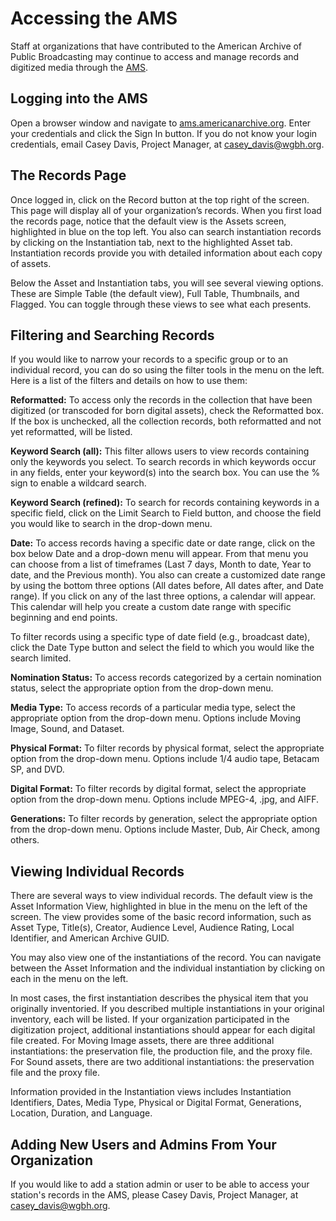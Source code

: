 # Accessing the AMS
Staff at organizations that have contributed to the American Archive of Public Broadcasting may continue to access and manage records and digitized media through the [AMS](https://ams.americanarchive.org). 

## Logging into the AMS
Open a browser window and navigate to [ams.americanarchive.org](https://ams.americanarchive.org). Enter your credentials and click the Sign In button. If you do not know your login credentials, email Casey Davis, Project Manager, at casey_davis@wgbh.org.

## The Records Page
Once logged in, click on the Record button at the top right of the screen. This page will display all of your organization’s records. When you first load the records page, notice that the default view is the Assets screen, highlighted in blue on the top left. You also can search instantiation records by clicking on the Instantiation tab, next to the highlighted Asset tab. Instantiation records provide you with detailed information about each copy of assets.

Below the Asset and Instantiation tabs, you will see several viewing options. These are Simple Table (the default view), Full Table, Thumbnails, and Flagged. You can toggle through these views to see what each presents.

## Filtering and Searching Records
If you would like to narrow your records to a specific group or to an individual record, you can do so using the filter tools in the menu on the left. Here is a list of the filters and details on how to use them:

**Reformatted:** To access only the records in the collection that have been digitized (or transcoded for born digital assets), check the Reformatted box. If the box is unchecked, all the collection records, both reformatted and not yet reformatted, will be listed.

**Keyword Search (all):** This filter allows users to view records containing only the keywords you select. To search records in which keywords occur in any fields, enter your keyword(s) into the search box. You can use the % sign to enable a wildcard search.

**Keyword Search (refined):** To search for records containing keywords in a specific field, click on the Limit Search to Field button, and choose the field you would like to search in the drop-down menu.

**Date:** To access records having a specific date or date range, click on the box below Date and a drop-down menu will appear. From that menu you can choose from a list of timeframes (Last 7 days, Month to date, Year to date, and the Previous month). You also can create a customized date range by using the bottom three options (All dates before, All dates after, and Date range). If you click on any of the last three options, a calendar will appear. This calendar will help you create a custom date range with specific beginning and end points.

To filter records using a specific type of date field (e.g., broadcast date), click the Date Type button and select the field to which you would like the search limited.

**Nomination Status:** To access records categorized by a certain nomination status, select the appropriate option from the drop-down menu.

**Media Type:** To access records of a particular media type, select the appropriate option from the drop-down menu. Options include Moving Image, Sound, and Dataset.

**Physical Format:** To filter records by physical format, select the appropriate option from the drop-down menu. Options include 1/4 audio tape, Betacam SP, and DVD.

**Digital Format:** To filter records by digital format, select the appropriate option from the drop-down menu. Options include MPEG-4, .jpg, and AIFF.

**Generations:** To filter records by generation, select the appropriate option from the drop-down menu. Options include Master, Dub, Air Check, among others.

## Viewing Individual Records
There are several ways to view individual records. The default view is the Asset Information View, highlighted in blue in the menu on the left of the screen. The view provides some of the basic record information, such as Asset Type, Title(s), Creator, Audience Level, Audience Rating, Local Identifier, and American Archive GUID.
 
You may also view one of the instantiations of the record. You can navigate between the Asset Information and the individual instantiation by clicking on each in the menu on the left. 

In most cases, the first instantiation describes the physical item that you originally inventoried. If you described multiple instantiations in your original inventory, each will be listed. If your organization participated in the digitization project, additional instantiations should appear for each digital file created. For Moving Image assets, there are three additional instantiations: the preservation file, the production file, and the proxy file. For Sound assets, there are two additional instantiations: the preservation file and the proxy file. 

Information provided in the Instantiation views includes Instantiation Identifiers, Dates, Media Type, Physical or Digital Format, Generations, Location, Duration, and Language. 

## Adding New Users and Admins From Your Organization
If you would like to add a station admin or user to be able to access your station's records in the AMS, please Casey Davis, Project Manager, at casey_davis@wgbh.org.
